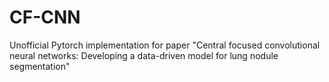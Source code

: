 # CF-CNN
Unofficial Pytorch implementation for paper "Central focused convolutional neural networks: Developing a data-driven model for lung nodule segmentation"
